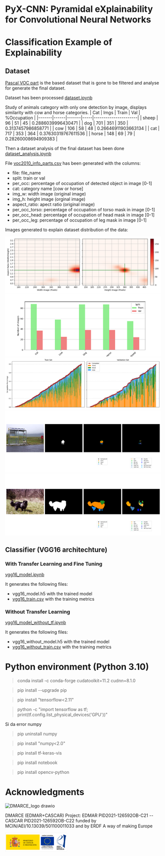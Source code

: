 # PyX-CNN: Pyramidal eXplainability for Convolutional Neural Networks


# Classification Example of Explainability

## Dataset

[Pascal VOC part](http://roozbehm.info/pascal-parts/pascal-parts.html) is the based dataset that is gone to be filtered and analyse for generate the final dataset.

Dataset has been processed
[dataset.ipynb](https://github.com/uleroboticsgroup/PyX-CNN/blob/main/dataset.ipynb)

Study of animals category with only one detection by image, displays similarity with cow and horse categories.
| Cat   | Imgs | Train | Val | %Occupation          |
|-------|------|-------|-----|----------------------|
| sheep | 96   | 51    | 45  | 0.2886039996430471  |
| dog   | 701  | 351   | 350 | 0.3137457986858771  |
| cow   | 106  | 58    | 48  | 0.26646911903663134 |
| cat   | 717  | 353   | 364 | 0.37630319767611536 |
| horse | 148  | 69    | 79  | 0.28260008694909383 |

Then a dataset analysis of the final dataset has been done
[dataset_analysis.ipynb](https://github.com/uleroboticsgroup/PyX-CNN/blob/main/dataset_analysis.ipynb)

File [voc2010_info_parts.csv](https://github.com/uleroboticsgroup/PyX-CNN/blob/main/voc2010_info.csv) has been generated with the columns:
- file: file_name
- split: train or val
- per_occ: percentage of occupation of detected object in image [0-1]
- cat: category name [cow or horse]
- img_w: width image (original image)
- img_h: height image (orginal image)
- aspect_ratio: apect ratio (original image)
- per_occ_torso: percentage of occupation of torso mask in image [0-1]
- per_occ_head: percentage of occupation of head mask in image [0-1]
- per_occ_leg: percentage of occupation of leg mask in image [0-1]

Images generated to explain dataset distribution of the data:

![dataset_ratios](https://github.com/uleroboticsgroup/PyX-CNN/blob/main/images/dataset_ratios.png)
![dataset_splits](https://github.com/uleroboticsgroup/PyX-CNN/blob/main/images/dataset_splits.png)
![parts_occupation](https://github.com/uleroboticsgroup/PyX-CNN/blob/main/images/parts_occupation.png)
![parts_sample_cow](https://github.com/uleroboticsgroup/PyX-CNN/blob/main/images/parts_sample_cow.png)
![parts_sample_horse](https://github.com/uleroboticsgroup/PyX-CNN/blob/main/images/parts_sample_horse.png)


## Classifier (VGG16 architechture)

### With Transfer Learning and Fine Tuning

[vgg16_model.ipynb](https://github.com/uleroboticsgroup/PyX-CNN/blob/main/vgg16_model.ipynb)

It generates the following files:
- vgg16_model.h5 with the trained model
- [vgg16_train.csv](https://github.com/uleroboticsgroup/PyX-CNN/blob/main/vgg16_train.csv) with the training metrics

### Without Transfer Learning

[vgg16_model_without_tf.ipynb](https://github.com/uleroboticsgroup/PyX-CNN/blob/main/vgg16_model_without_tf.ipynb)

It generates the following files:
- vgg16_without_model.h5 with the trained model
- [vgg16_without_train.csv](https://github.com/uleroboticsgroup/PyX-CNN/blob/main/vgg16_without_train.csv) with the training metrics



# Python environment (Python 3.10)

> conda install -c conda-forge cudatoolkit=11.2 cudnn=8.1.0

> pip install --upgrade pip

> pip install "tensorflow<2.11"

> python -c "import tensorflow as tf; print(tf.config.list_physical_devices('GPU'))"

Si da error numpy
> pip uninstall numpy

> pip install "numpy<2.0"

> pip install tf-keras-vis

> pip install notebook

> pip install opencv-python


# Acknowledgments

<img src="https://user-images.githubusercontent.com/3810011/192087445-9aa45366-1fec-41f5-a7c9-fa612901ecd9.png" alt="DMARCE_logo drawio" width="200"/>

DMARCE (EDMAR+CASCAR) Project: EDMAR PID2021-126592OB-C21 -- CASCAR PID2021-126592OB-C22 funded by MCIN/AEI/10.13039/501100011033 and by ERDF A way of making Europe

<img src="https://raw.githubusercontent.com/DMARCE-PROJECT/DMARCE-PROJECT.github.io/main/logos/micin-uefeder-aei.png" alt="DMARCE_EU eu_logo" width="200"/>
